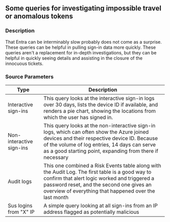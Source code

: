 ## Some queries for investigating impossible travel or anomalous tokens

### Description

That Entra can be interminably slow probably does not come as a surprise. These queries can be helpful in pulling sign-in data more quickly.
These queries aren't a replacement for in-depth investigations, but they can be helpful in quickly seeing details and assisting in the closure of the innocuous tickets.

### Source Parameters
| Type     | Description |
|-----------------|----------------------------------|
| Interactive sign-ins   | This query looks at the interactive sign-in logs over 30 days, lists the device ID if available, and renders a pie chart, showing the locations from which the user has signed in. |
| Non-interactive sign-ins   | This query looks at the non-interactive sign-in logs, which can often show the Azure joined devices and their respective device ID. Because of the volume of log entries, 14 days can serve as a good starting point, expanding from there if necessary |
| Audit logs   | This one combined a Risk Events table along with the Audit Log. The first table is a good way to confirm that alert logic worked and triggered a password reset, and the second one gives an overview of everything that happened over the last month |
| Sus logins from "X" IP | A simple query looking at all sign-ins from an IP address flagged as potentially malicious |
